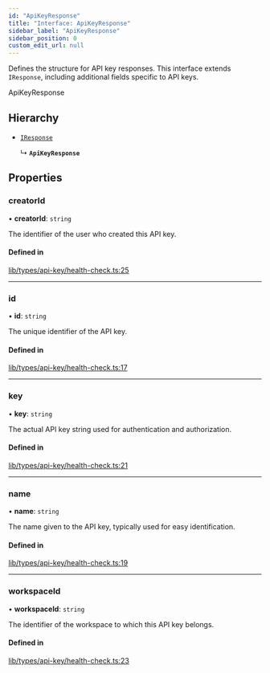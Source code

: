 ```yaml
---
id: "ApiKeyResponse"
title: "Interface: ApiKeyResponse"
sidebar_label: "ApiKeyResponse"
sidebar_position: 0
custom_edit_url: null
---
```


Defines the structure for API key responses.
This interface extends `IResponse`, including additional fields specific to API keys.

 ApiKeyResponse

## Hierarchy

- [`IResponse`](IResponse.md)

  ↳ **`ApiKeyResponse`**

## Properties

### creatorId

• **creatorId**: `string`

The identifier of the user who created this API key.

#### Defined in

[lib/types/api-key/health-check.ts:25](https://github.com/JustaName-id/JustaName-sdk/blob/0b5bd45/packages/@justaname.id/sdk/src/lib/types/api-key/health-check.ts#L25)

___

### id

• **id**: `string`

The unique identifier of the API key.

#### Defined in

[lib/types/api-key/health-check.ts:17](https://github.com/JustaName-id/JustaName-sdk/blob/0b5bd45/packages/@justaname.id/sdk/src/lib/types/api-key/health-check.ts#L17)

___

### key

• **key**: `string`

The actual API key string used for authentication and authorization.

#### Defined in

[lib/types/api-key/health-check.ts:21](https://github.com/JustaName-id/JustaName-sdk/blob/0b5bd45/packages/@justaname.id/sdk/src/lib/types/api-key/health-check.ts#L21)

___

### name

• **name**: `string`

The name given to the API key, typically used for easy identification.

#### Defined in

[lib/types/api-key/health-check.ts:19](https://github.com/JustaName-id/JustaName-sdk/blob/0b5bd45/packages/@justaname.id/sdk/src/lib/types/api-key/health-check.ts#L19)

___

### workspaceId

• **workspaceId**: `string`

The identifier of the workspace to which this API key belongs.

#### Defined in

[lib/types/api-key/health-check.ts:23](https://github.com/JustaName-id/JustaName-sdk/blob/0b5bd45/packages/@justaname.id/sdk/src/lib/types/api-key/health-check.ts#L23)
